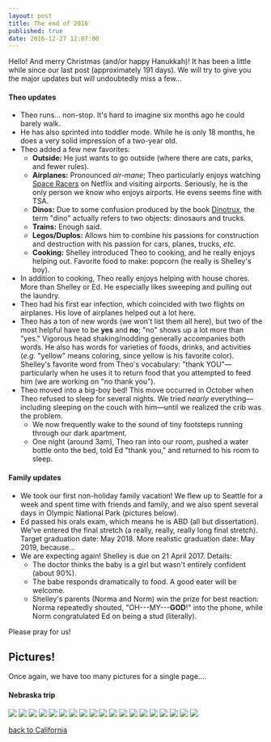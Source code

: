 ```yaml
---
layout: post
title: The end of 2016
published: true
date: 2016-12-27 12:07:00
---
```


Hello! And merry Christmas (and/or happy Hanukkah)! It has been a little while since our last post (approximately 191 days). We will try to give you the major updates but will undoubtedly miss a few...

#### Theo updates

- Theo runs... non-stop. It's hard to imagine six months ago he could barely walk.
- He has also sprinted into toddler mode. While he is only 18 months, he does a very solid impression of a two-year old.
- Theo added a few new favorites:
  - __Outside:__ He just wants to go outside (where there are cats, parks, and fewer rules).
  - __Airplanes:__ Pronounced _air-mane_; Theo particularly enjoys watching [Space Racers](http://spaceracers.org/en) on Netflix and visiting airports. Seriously, he is the only person we know who enjoys airports. He evens seems fine with TSA.
  - __Dinos:__ Due to some confusion produced by the book [Dinotrux](https://en.wikipedia.org/wiki/Dinotrux), the term "dino" actually refers to two objects: dinosaurs and trucks.
  - __Trains:__ Enough said.
  - __Legos/Duplos:__ Allows him to combine his passions for construction and destruction with his passion for cars, planes, trucks, _etc._
  - __Cooking:__ Shelley introduced Theo to cooking, and he really enjoys helping out. Favorite food to make: popcorn (he really is Shelley's boy).
- In addition to cooking, Theo really enjoys helping with house chores. More than Shelley or Ed. He especially likes sweeping and pulling out the laundry.
- Theo had his first ear infection, which coincided with two flights on airplanes. His love of airplanes helped out a lot here.
- Theo has a ton of new words (we won't list them all here), but two of the most helpful have to be __yes__ and __no__; "no" shows up a lot more than "yes." Vigorous head shaking/nodding generally accompanies both words. He also has words for varieties of foods, drinks, and activities (_e.g._ "yellow" means coloring, since yellow is his favorite color). Shelley's favorite word from Theo's vocabulary: "thank YOU"—particularly when he uses it to return food that you attempted to feed him (we are working on "no thank you").
- Theo moved into a big-boy bed! This move occurred in October when Theo refused to sleep for several nights. We tried _nearly_ everything—including sleeping on the couch with him—until we realized the crib was the problem.
  - We now frequently wake to the sound of tiny footsteps running through our dark apartment.
  - One night (around 3am), Theo ran into our room, pushed a water bottle onto the bed, told Ed "thank you," and returned to his room to sleep.

#### Family updates

- We took our first non-holiday family vacation! We flew up to Seattle for a week and spent time with friends and family, and we also spent several days in Olympic National Park (pictures below).
- Ed passed his orals exam, which means he is ABD (all but dissertation). We've entered the final stretch (a really, really, really long final stretch). Target graduation date: May 2018. More realistic graduation date: May 2019, because...
- We are expecting again! Shelley is due on 21 April 2017. Details:
  - The doctor thinks the baby is a girl but wasn't entirely confident (about 90%).
  - The babe responds dramatically to food. A good eater will be welcome.
  - Shelley's parents (Norma and Norm) win the prize for best reaction: Norma repeatedly shouted, "OH---MY---**GOD**!" into the phone, while Norm congratulated Ed on being a stud (literally).

Please pray for us!

## Pictures!

Once again, we have too many pictures for a single page....

#### Nebraska trip

![](https://s26.postimg.org/r6hgr7f55/DSCF15964.jpg)
![](https://s26.postimg.org/6nmkm517t/DSCF15980.jpg)
![](https://s26.postimg.org/jgaom2ctl/DSCF15985.jpg)
![](https://s26.postimg.org/4ct3vpfu1/DSCF15989.jpg)
![](https://s26.postimg.org/tk3zvyiy1/DSCF16003.jpg)
![](https://s26.postimg.org/dzwm5f8tl/DSCF16032.jpg)
![](https://s26.postimg.org/8d097y6ax/DSCF16049.jpg)
![](https://s26.postimg.org/wuscvu8vd/DSCF16090.jpg)
![](https://s26.postimg.org/70ik628vd/DSCF16111.jpg)
![](https://s26.postimg.org/4kgqs7qsp/DSCF16113.jpg)
![](https://s26.postimg.org/dgriw5hex/DSCF16119.jpg)
![](https://s26.postimg.org/t3ndn9kkp/DSCF16126.jpg)
![](https://s26.postimg.org/ygc81e8h5/DSCF16141.jpg)
![](https://s26.postimg.org/knxt5rhpl/DSCF16145.jpg)
![](https://s26.postimg.org/mh0pu32w9/DSCF16156.jpg)
![](https://s26.postimg.org/ty9x9asfd/DSCF16172.jpg)
![](https://s26.postimg.org/56ab22b8p/DSCF16188.jpg)
![](https://s26.postimg.org/4i1gj4cix/DSCF16198.jpg)
![](https://s26.postimg.org/5ycz19fft/DSCF16206.jpg)

[back to California](http://www.teamrubin.us/end-of-2016-ca-i/)
